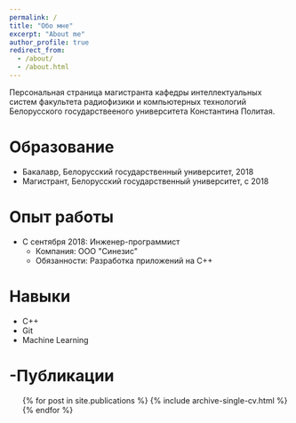 ```yaml
---
permalink: /
title: "Обо мне"
excerpt: "About me"
author_profile: true
redirect_from: 
  - /about/
  - /about.html
---
```


Персональная страница магистранта кафедры интеллектуальных систем факультета радиофизики и компьютерных технологий Белорусского государствееного университета Константина Политая.

Образование
======
* Бакалавр, Белорусский государственный университет, 2018
* Магистрант, Белорусский государственный университет, с 2018

Опыт работы
======
* С сентября 2018: Инженер-программист
  * Компания: ООО "Синезис"
  * Обязанности: Разработка приложений на C++

  
Навыки
======
* C++
* Git
* Machine Learning

-Публикации
======
  <ul>{% for post in site.publications %}
    {% include archive-single-cv.html %}
  {% endfor %}</ul>